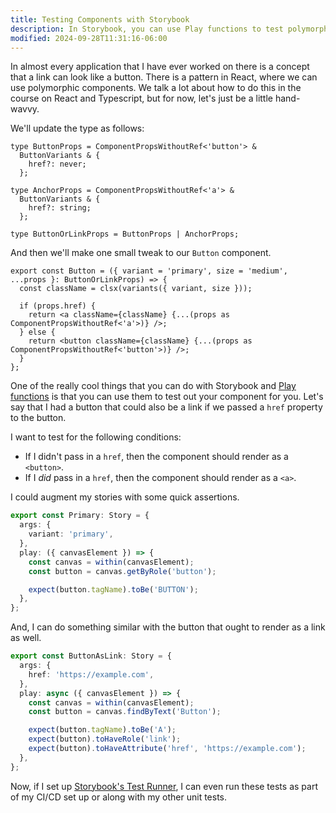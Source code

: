 ```yaml
---
title: Testing Components with Storybook
description: In Storybook, you can use Play functions to test polymorphic components.
modified: 2024-09-28T11:31:16-06:00
---
```


In almost every application that I have ever worked on there is a concept that a link can look like a button. There is a pattern in React, where we can use polymorphic components. We talk a lot about how to do this in the course on React and Typescript, but for now, let's just be a little hand-wavvy.

We'll update the type as follows:

```tsx
type ButtonProps = ComponentPropsWithoutRef<'button'> &
  ButtonVariants & {
    href?: never;
  };

type AnchorProps = ComponentPropsWithoutRef<'a'> &
  ButtonVariants & {
    href?: string;
  };

type ButtonOrLinkProps = ButtonProps | AnchorProps;
```

And then we'll make one small tweak to our `Button` component.

```tsx
export const Button = ({ variant = 'primary', size = 'medium', ...props }: ButtonOrLinkProps) => {
  const className = clsx(variants({ variant, size }));

  if (props.href) {
    return <a className={className} {...(props as ComponentPropsWithoutRef<'a'>)} />;
  } else {
    return <button className={className} {...(props as ComponentPropsWithoutRef<'button'>)} />;
  }
};
```

One of the really cool things that you can do with Storybook and [Play functions](play-functions.md) is that you can use them to test out your component for you. Let's say that I had a button that could also be a link if we passed a `href` property to the button.

I want to test for the following conditions:

- If I didn't pass in a `href`, then the component should render as a `<button>`.
- If I _did_ pass in a `href`, then the component should render as a `<a>`.

I could augment my stories with some quick assertions.

```ts
export const Primary: Story = {
  args: {
    variant: 'primary',
  },
  play: ({ canvasElement }) => {
    const canvas = within(canvasElement);
    const button = canvas.getByRole('button');

    expect(button.tagName).toBe('BUTTON');
  },
};
```

And, I can do something similar with the button that ought to render as a link as well.

```ts
export const ButtonAsLink: Story = {
  args: {
    href: 'https://example.com',
  },
  play: async ({ canvasElement }) => {
    const canvas = within(canvasElement);
    const button = canvas.findByText('Button');

    expect(button.tagName).toBe('A');
    expect(button).toHaveRole('link');
    expect(button).toHaveAttribute('href', 'https://example.com');
  },
};
```

Now, if I set up [Storybook's Test Runner](test-runner.md), I can even run these tests as part of my CI/CD set up or along with my other unit tests.
